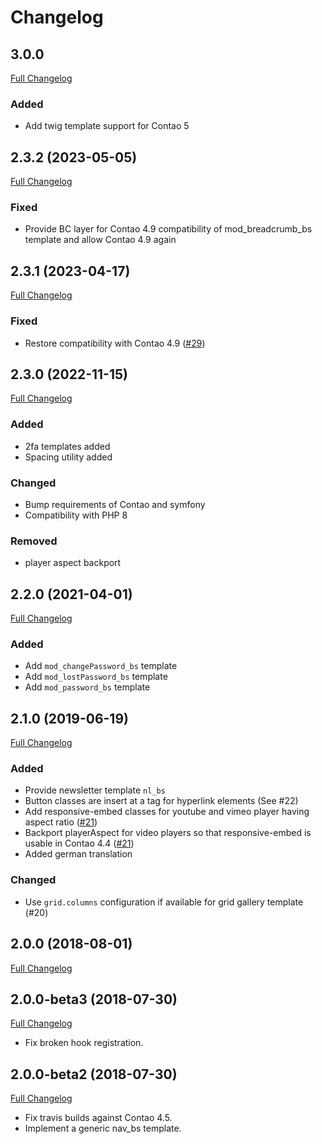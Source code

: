 
Changelog
=========

3.0.0
------

[Full Changelog](https://github.com/contao-bootstrap/templates/compare/2.3.2...3.0.0)

### Added

- Add twig template support for Contao 5

2.3.2 (2023-05-05)
------------------

[Full Changelog](https://github.com/contao-bootstrap/templates/compare/2.3.1...2.3.2)

### Fixed

 - Provide BC layer for Contao 4.9 compatibility of mod_breadcrumb_bs template and allow Contao 4.9 again

2.3.1 (2023-04-17)
------------------

[Full Changelog](https://github.com/contao-bootstrap/templates/compare/2.3.0...2.3.1)

### Fixed

 - Restore compatibility with Contao 4.9 ([#29](https://github.com/contao-bootstrap/templates/issues/29))

2.3.0 (2022-11-15)
------------------

[Full Changelog](https://github.com/contao-bootstrap/templates/compare/2.2.0...2.3.0)

### Added

 - 2fa templates added
 - Spacing utility added

### Changed

 - Bump requirements of Contao and symfony
 - Compatibility with PHP 8

### Removed

 - player aspect backport

2.2.0 (2021-04-01)
------------------

[Full Changelog](https://github.com/contao-bootstrap/templates/compare/2.1.0...2.2.0)

### Added

 - Add `mod_changePassword_bs` template
 - Add `mod_lostPassword_bs` template
 - Add `mod_password_bs` template

2.1.0 (2019-06-19)
------------------

[Full Changelog](https://github.com/contao-bootstrap/templates/compare/2.0.0...2.1.0)

### Added

 - Provide newsletter template `nl_bs`
 - Button classes are insert at a tag for hyperlink elements (See #22)
 - Add responsive-embed classes for youtube and vimeo player having aspect ratio ([#21](https://github.com/contao-bootstrap/templates/issues/21))
 - Backport playerAspect for video players so that responsive-embed is usable in Contao 4.4 ([#21](https://github.com/contao-bootstrap/templates/issues/21))
 - Added german translation

### Changed

 - Use `grid.columns` configuration if available for grid gallery template (#20)

2.0.0 (2018-08-01)
------------------

[Full Changelog](https://github.com/contao-bootstrap/templates/compare/2.0.0-beta3...2.0.0)

2.0.0-beta3 (2018-07-30)
------------------------

[Full Changelog](https://github.com/contao-bootstrap/templates/compare/2.0.0-beta2...2.0.0-beta3)

 - Fix broken hook registration.


2.0.0-beta2 (2018-07-30)
------------------------

[Full Changelog](https://github.com/contao-bootstrap/templates/compare/2.0.0-beta1...2.0.0-beta2)

 - Fix travis builds against Contao 4.5.
 - Implement a generic nav_bs template.
